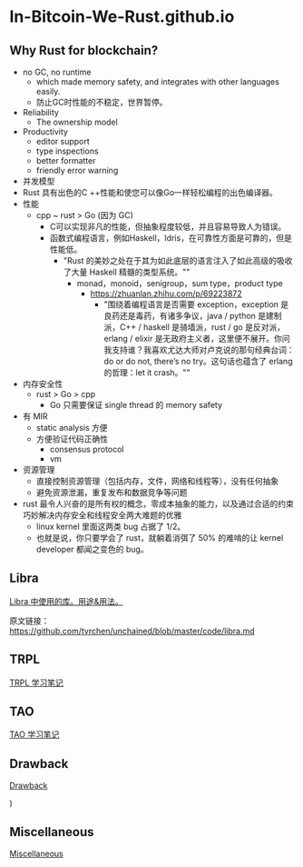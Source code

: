 # In-Bitcoin-We-Rust.github.io

## Why Rust for blockchain?

+ no GC, no runtime
    * which made memory safety, and integrates with other languages easily.
    * 防止GC时性能的不稳定，世界暂停。
+ Reliability
    * The ownership model
+ Productivity
    * editor support
    * type inspections
    * better formatter
    * friendly error warning
+ 并发模型
+ Rust 具有出色的C ++性能和使您可以像Go一样轻松编程的出色编译器。
+ 性能
    * cpp ~ rust > Go (因为 GC)
        - C可以​​实现非凡的性能，但抽象程度较低，并且容易导致人为错误。
        - 函数式编程语言，例如Haskell，Idris，在可靠性方面是可靠的，但是性能低。
            + "Rust 的美妙之处在于其为如此底层的语言注入了如此高级的吸收了大量 Haskell 精髓的类型系统。""
                * monad，monoid，senigroup，sum type，product type
                    - https://zhuanlan.zhihu.com/p/69223872
                        + "围绕着编程语言是否需要 exception，exception 是良药还是毒药，有诸多争议，java / python 是建制派，C++ / haskell 是骑墙派，rust / go 是反对派，erlang / elixir 是无政府主义者，这里便不展开。你问我支持谁？我喜欢尤达大师对卢克说的那句经典台词：do or do not, there’s no try。这句话也蕴含了 erlang 的哲理：let it crash。""
+ 内存安全性
    * rust > Go > cpp
        - Go 只需要保证 single thread 的 memory safety
+ 有 MIR
    * static analysis 方便
    * 方便验证代码正确性
        - consensus protocol
        - vm
+ 资源管理
    * 直接控制资源管理（包括内存，文件，网络和线程等），没有任何抽象
    * 避免资源泄漏，重复发布和数据竞争等问题
+ rust 最令人兴奋的是所有权的概念，零成本抽象的能力，以及通过合适的约束巧妙解决内存安全和线程安全两大难题的优雅
    * linux kernel 里面这两类 bug 占据了 1/2。
    * 也就是说，你只要学会了 rust，就躺着消弭了 50% 的难啃的让 kernel developer 都闻之变色的 bug。

## Libra
[Libra 中使用的库。用途&用法。](libra/libra.md)

原文链接： https://github.com/tyrchen/unchained/blob/master/code/libra.md


## TRPL

[TRPL 学习笔记](TRPL/README.md)

## TAO

[TAO 学习笔记](TAO/README.md)

## Drawback

[Drawback](drawback.md)

)

## Miscellaneous

[Miscellaneous](misc.md)

